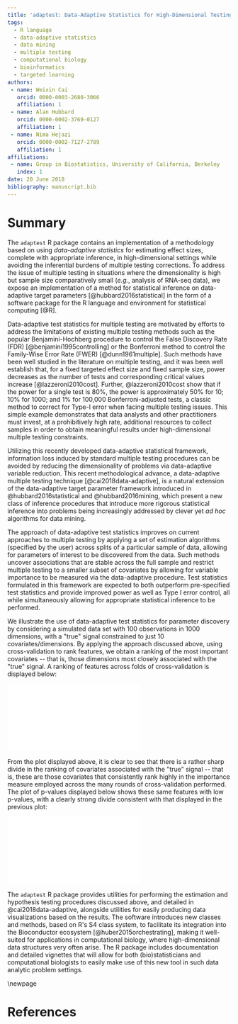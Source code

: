 ```yaml
---
title: 'adaptest: Data-Adaptive Statistics for High-Dimensional Testing in R'
tags:
  - R language
  - data-adaptive statistics
  - data mining
  - multiple testing
  - computational biology
  - bioinformatics
  - targeted learning
authors:
 - name: Weixin Cai
   orcid: 0000-0003-2680-3066
   affiliation: 1
 - name: Alan Hubbard
   orcid: 0000-0002-3769-0127
   affiliation: 1
 - name: Nima Hejazi
   orcid: 0000-0002-7127-2789
   affiliation: 1
affiliations:
 - name: Group in Biostatistics, University of California, Berkeley
   index: 1
date: 20 June 2018
bibliography: manuscript.bib
---
```


# Summary

The `adaptest` R package contains an implementation of a methodology based on
using _data-adaptive statistics_ for estimating effect sizes, complete with
appropriate inference, in high-dimensional settings while avoiding the
inferential burdens of multiple testing corrections. To address the issue of
multiple testing in situations where the dimensionality is high but sample size
comparatively small (_e.g._, analysis of RNA-seq data), we expose an
implementation of a method for statistical inference on data-adaptive target
parameters [@hubbard2016statistical] in the form of a software package for the
R language and environment for statistical computing [@R].

Data-adaptive test statistics for multiple testing are motivated by efforts to
address the limitations of existing multiple testing methods such as the
popular Benjamini-Hochberg procedure to control the False Discovery Rate (FDR)
[@benjamini1995controlling] or the Bonferroni method to control the Family-Wise
Error Rate (FWER) [@dunn1961multiple]. Such methods have been well studied in
the literature on multiple testing, and it was been well establish that, for a
fixed targeted effect size and fixed sample size, power decreases as the number
of tests and corresponding critical values increase [@lazzeroni2010cost].
Further, @lazzeroni2010cost show that if the power for a single test is 80\%,
the power is approximately 50\% for 10; 10\% for 1000; and 1\% for 100,000
Bonferroni-adjusted tests, a classic method to correct for Type-I error when
facing multiple testing issues. This simple example demonstrates that data
analysts and other practitioners must invest, at a prohibitively high rate,
additional resources to collect samples in order to obtain meaningful results
under high-dimensional multiple testing constraints.

Utilizing this recently developed data-adaptive statistical framework,
information loss induced by standard multiple testing procedures can be avoided
by reducing the dimensionality of problems via data-adaptive variable reduction.
This recent methodological advance, a data-adaptive multiple testing technique
[@cai2018data-adaptive], is a natural extension of the data-adaptive target
parameter framework introduced in @hubbard2016statistical and
@hubbard2016mining, which present a new class of inference procedures that
introduce more rigorous statistical inference into problems being increasingly
addressed by clever yet _ad hoc_ algorithms for data mining.

The approach of data-adaptive test statistics improves on current approaches to
multiple testing by applying a set of estimation algorithms (specified by the
user) across splits of a particular sample of data, allowing for parameters of
interest to be discovered from the data. Such methods uncover associations that
are stable across the full sample and restrict multiple testing to a smaller
subset of covariates by allowing for variable importance to be measured via the
data-adaptive procedure. Test statistics formulated in this framework are
expected to both outperform pre-specified test statistics and provide improved
power as well as Type I error control, all while simultaneously allowing for
appropriate statistical inference to be performed.

We illustrate the use of data-adaptive test statistics for parameter discovery
by considering a simulated data set with 100 observations in 1000 dimensions,
with a "true" signal constrained to just 10 covariates/dimensions. By applying
the approach discussed above, using cross-validation to rank features, we obtain
a ranking of the most important covariates -- that is, those dimensions most
closely associated with the "true" signal. A ranking of features across folds of
cross-validation is displayed below:

![Average Rank of Top Covariates: here, the top ten covariates have CV-rank
aligning linearly, indicating a stable ranking pattern.](figs/mean_rank.pdf)

From the plot displayed above, it is clear to see that there is a rather sharp
divide in the ranking of covariates associated with the "true" signal -- that
is, these are those covariates that consistently rank highly in the importance
measure employed across the many rounds of cross-validation performed. The plot
of p-values displayed below shows these same features with low p-values, with a
clearly strong divide consistent with that displayed in the previous plot:

![Adjusted P-values for the Reduced Set of Hypotheses](figs/adj_p_val.pdf)

The `adaptest` R package provides utilities for performing the estimation and
hypothesis testing procedures discussed above, and detailed in
@cai2018data-adaptive, alongside utilities for easily producing data
visualizations based on the results. The software introduces new classes and
methods, based on R's S4 class system, to facilitate its integration into the
Bioconductor ecosystem [@huber2015orchestrating], making it well-suited for
applications in computational biology, where high-dimensional data structures
very often arise. The R package includes documentation and detailed vignettes
that will allow for both (bio)statisticians and computational biologists to
easily make use of this new tool in such data analytic problem settings.

\newpage

# References

